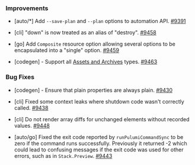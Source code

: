 ### Improvements

- [auto/*] Add `--save-plan` and `--plan` options to automation API.
  [#9391](https://github.com/pulumi/pulumi/pull/9391)

- [cli] "down" is now treated as an alias of "destroy".
  [#9458](https://github.com/pulumi/pulumi/pull/9458)

- [go] Add `Composite` resource option allowing several options to be encapsulated into a "single" option.
  [#9459](https://github.com/pulumi/pulumi/pull/9459)

- [codegen] - Support all [Assets and Archives](https://www.pulumi.com/docs/intro/concepts/assets-archives/) types.
  [#9463](https://github.com/pulumi/pulumi/pull/9463)

### Bug Fixes

- [codegen] - Ensure that plain properties are always plain.
  [#9430](https://github.com/pulumi/pulumi/pull/9430)

- [cli] Fixed some context leaks where shutdown code wasn't correctly called.
  [#9438](https://github.com/pulumi/pulumi/pull/9438)

- [cli] Do not render array diffs for unchanged elements without recorded values.
  [#9448](https://github.com/pulumi/pulumi/pull/9448)
  
- [auto/go] Fixed the exit code reported by `runPulumiCommandSync` to be zero if the command runs successfully. Previously it returned -2 which could lead to confusing messages if the exit code was used for other errors, such as in `Stack.Preview`.
  [#9443](https://github.com/pulumi/pulumi/pull/9443)
